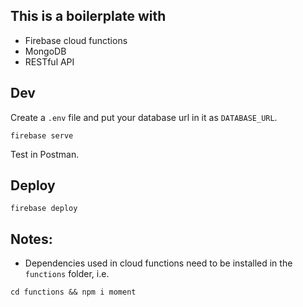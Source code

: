 ## This is a boilerplate with

-   Firebase cloud functions
-   MongoDB
-   RESTful API

## Dev

Create a `.env` file and put your database url in it as `DATABASE_URL`.

```
firebase serve
```

Test in Postman.

## Deploy

```
firebase deploy
```

## Notes:

-   Dependencies used in cloud functions need to be installed in the `functions` folder, i.e.

```
cd functions && npm i moment
```
